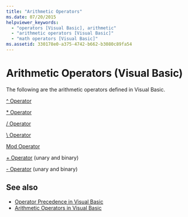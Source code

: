 ```yaml
---
title: "Arithmetic Operators"
ms.date: 07/20/2015
helpviewer_keywords: 
  - "operators [Visual Basic], arithmetic"
  - "arithmetic operators [Visual Basic]"
  - "math operators [Visual Basic]"
ms.assetid: 330178e0-a375-4742-b662-b3080c89fa54
---
```

# Arithmetic Operators (Visual Basic)
The following are the arithmetic operators defined in Visual Basic.  
  
 [^ Operator](exponentiation-operator.md)  
  
 [* Operator](multiplication-operator.md)  
  
 [/ Operator](floating-point-division-operator.md)  
  
 [\ Operator](integer-division-operator.md)  
  
 [Mod Operator](mod-operator.md)  
  
 [+ Operator](addition-operator.md) (unary and binary)  
  
 [- Operator](subtraction-operator.md) (unary and binary)  
  
## See also

- [Operator Precedence in Visual Basic](operator-precedence.md)
- [Arithmetic Operators in Visual Basic](../../programming-guide/language-features/operators-and-expressions/arithmetic-operators.md)
